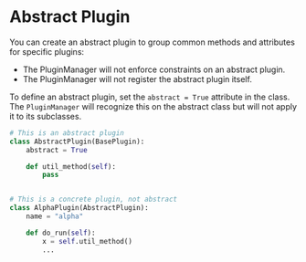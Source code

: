 # Abstract Plugin

You can create an abstract plugin to group common methods and attributes for specific plugins:

- The PluginManager will not enforce constraints on an abstract plugin.
- The PluginManager will not register the abstract plugin itself.

To define an abstract plugin, set the `abstract = True` attribute in the class. The `PluginManager` will recognize this on the abstract class but will not apply it to its subclasses.

```python
# This is an abstract plugin
class AbstractPlugin(BasePlugin):
    abstract = True

    def util_method(self):
        pass


# This is a concrete plugin, not abstract
class AlphaPlugin(AbstractPlugin):
    name = "alpha"

    def do_run(self):
        x = self.util_method()
        ...
```
